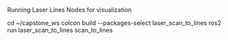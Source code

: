 Running Laser Lines Nodes for visualization

  cd ~/capstone_ws
  colcon build --packages-select laser_scan_to_lines
  ros2 run laser_scan_to_lines scan_to_lines 
